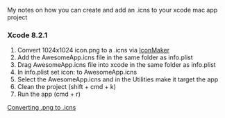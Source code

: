 My notes on how you can create and add an .icns to your xcode mac app project<!--more-->

### Xcode 8.2.1

1. Convert 1024x1024 icon.png to a .icns via [IconMaker](http://eon.codes/blog/2016/12/06/Creating-an-app-icon/)
2. Add the AwesomeApp.icns file in the same folder as info.plist
3. Drag AwesomeApp.icns file into xcode in the same folder as info.plist
4. In info.plist set icon: to AwesomeApp.icns
5. Select the AwesomeApp.icns and in the Utilities make it target the app
6. Clean the project  (shift + cmd + k)
7. Run the app (cmd + r)


[Converting .png to .icns](http://eon.codes/blog/2016/12/06/Creating-an-app-icon/)
